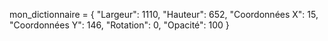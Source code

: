 mon_dictionnaire = {
    "Largeur": 1110,
    "Hauteur": 652,
    "Coordonnées X": 15,
    "Coordonnées Y": 146,
    "Rotation": 0,
    "Opacité": 100
}
